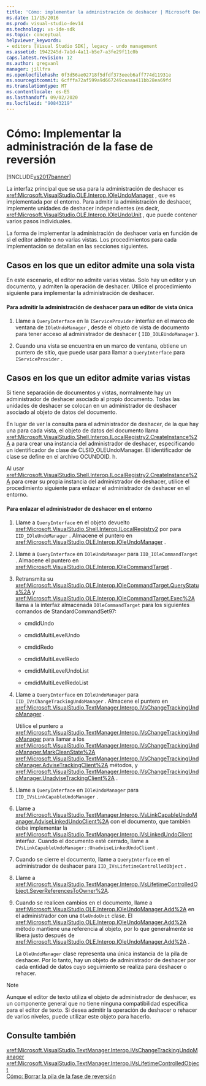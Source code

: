 ```yaml
---
title: 'Cómo: implementar la administración de deshacer | Microsoft Docs'
ms.date: 11/15/2016
ms.prod: visual-studio-dev14
ms.technology: vs-ide-sdk
ms.topic: conceptual
helpviewer_keywords:
- editors [Visual Studio SDK], legacy - undo management
ms.assetid: 1942245d-7a1d-4a11-b5e7-a3fe29f11c0b
caps.latest.revision: 12
ms.author: gregvanl
manager: jillfra
ms.openlocfilehash: 0f3d56ae02718f5dfdf373eeeb6aff774d11931e
ms.sourcegitcommit: 6cfffa72af599a9d667249caaaa411bb28ea69fd
ms.translationtype: MT
ms.contentlocale: es-ES
ms.lasthandoff: 09/02/2020
ms.locfileid: "90843219"
---
```

# <a name="how-to-implement-undo-management"></a>Cómo: Implementar la administración de la fase de reversión
[!INCLUDE[vs2017banner](../includes/vs2017banner.md)]

La interfaz principal que se usa para la administración de deshacer es <xref:Microsoft.VisualStudio.OLE.Interop.IOleUndoManager> , que es implementada por el entorno. Para admitir la administración de deshacer, implemente unidades de deshacer independientes (es decir, <xref:Microsoft.VisualStudio.OLE.Interop.IOleUndoUnit> , que puede contener varios pasos individuales.  
  
 La forma de implementar la administración de deshacer varía en función de si el editor admite o no varias vistas. Los procedimientos para cada implementación se detallan en las secciones siguientes.  
  
## <a name="cases-where-an-editor-supports-a-single-view"></a>Casos en los que un editor admite una sola vista  
 En este escenario, el editor no admite varias vistas. Solo hay un editor y un documento, y admiten la operación de deshacer. Utilice el procedimiento siguiente para implementar la administración de deshacer.  
  
#### <a name="to-support-undo-management-for-a-single-view-editor"></a>Para admitir la administración de deshacer para un editor de vista única  
  
1. Llame a `QueryInterface` en la `IServiceProvider` interfaz en el marco de ventana de `IOleUndoManager` , desde el objeto de vista de documento para tener acceso al administrador de deshacer ( `IID_IOLEUndoManager` ).  
  
2. Cuando una vista se encuentra en un marco de ventana, obtiene un puntero de sitio, que puede usar para llamar a `QueryInterface` para `IServiceProvider` .  
  
## <a name="cases-where-an-editor-supports-multiple-views"></a>Casos en los que un editor admite varias vistas  
 Si tiene separación de documentos y vistas, normalmente hay un administrador de deshacer asociado al propio documento. Todas las unidades de deshacer se colocan en un administrador de deshacer asociado al objeto de datos del documento.  
  
 En lugar de ver la consulta para el administrador de deshacer, de la que hay una para cada vista, el objeto de datos del documento llama <xref:Microsoft.VisualStudio.Shell.Interop.ILocalRegistry2.CreateInstance%2A> a para crear una instancia del administrador de deshacer, especificando un identificador de clase de CLSID_OLEUndoManager. El identificador de clase se define en el archivo OCUNDOID. h.  
  
 Al usar <xref:Microsoft.VisualStudio.Shell.Interop.ILocalRegistry2.CreateInstance%2A> para crear su propia instancia del administrador de deshacer, utilice el procedimiento siguiente para enlazar el administrador de deshacer en el entorno.  
  
#### <a name="to-hook-your-undo-manager-into-the-environment"></a>Para enlazar el administrador de deshacer en el entorno  
  
1. Llame a `QueryInterface` en el objeto devuelto <xref:Microsoft.VisualStudio.Shell.Interop.ILocalRegistry2> por para `IID_IOleUndoManager` . Almacene el puntero en <xref:Microsoft.VisualStudio.OLE.Interop.IOleUndoManager> .  
  
2. Llame a `QueryInterface` en `IOleUndoManager` para `IID_IOleCommandTarget` . Almacene el puntero en <xref:Microsoft.VisualStudio.OLE.Interop.IOleCommandTarget> .  
  
3. Retransmita su <xref:Microsoft.VisualStudio.OLE.Interop.IOleCommandTarget.QueryStatus%2A> y <xref:Microsoft.VisualStudio.OLE.Interop.IOleCommandTarget.Exec%2A> llama a la interfaz almacenada `IOleCommandTarget` para los siguientes comandos de StandardCommandSet97:  
  
   - cmdidUndo  
  
   - cmdidMultiLevelUndo  
  
   - cmdidRedo  
  
   - cmdidMultiLevelRedo  
  
   - cmdidMultiLevelUndoList  
  
   - cmdidMultiLevelRedoList  
  
4. Llame a `QueryInterface` en `IOleUndoManager` para `IID_IVsChangeTrackingUndoManager` . Almacene el puntero en <xref:Microsoft.VisualStudio.TextManager.Interop.IVsChangeTrackingUndoManager> .  
  
    Utilice el puntero a <xref:Microsoft.VisualStudio.TextManager.Interop.IVsChangeTrackingUndoManager> para llamar a los <xref:Microsoft.VisualStudio.TextManager.Interop.IVsChangeTrackingUndoManager.MarkCleanState%2A> <xref:Microsoft.VisualStudio.TextManager.Interop.IVsChangeTrackingUndoManager.AdviseTrackingClient%2A> métodos, y <xref:Microsoft.VisualStudio.TextManager.Interop.IVsChangeTrackingUndoManager.UnadviseTrackingClient%2A> .  
  
5. Llame a `QueryInterface` en `IOleUndoManager` para `IID_IVsLinkCapableUndoManager` .  
  
6. Llame a <xref:Microsoft.VisualStudio.TextManager.Interop.IVsLinkCapableUndoManager.AdviseLinkedUndoClient%2A> con el documento, que también debe implementar la <xref:Microsoft.VisualStudio.TextManager.Interop.IVsLinkedUndoClient> interfaz. Cuando el documento esté cerrado, llame a `IVsLinkCapableUndoManager::UnadviseLinkedUndoClient` .  
  
7. Cuando se cierre el documento, llame a `QueryInterface` en el administrador de deshacer para `IID_IVsLifetimeControlledObject` .  
  
8. Llame a <xref:Microsoft.VisualStudio.TextManager.Interop.IVsLifetimeControlledObject.SeverReferencesToOwner%2A>.  
  
9. Cuando se realicen cambios en el documento, llame a <xref:Microsoft.VisualStudio.OLE.Interop.IOleUndoManager.Add%2A> en el administrador con una `OleUndoUnit` clase. El <xref:Microsoft.VisualStudio.OLE.Interop.IOleUndoManager.Add%2A> método mantiene una referencia al objeto, por lo que generalmente se libera justo después de <xref:Microsoft.VisualStudio.OLE.Interop.IOleUndoManager.Add%2A> .  
  
   La `OleUndoManager` clase representa una única instancia de la pila de deshacer. Por lo tanto, hay un objeto de administrador de deshacer por cada entidad de datos cuyo seguimiento se realiza para deshacer o rehacer.  
  
> [!NOTE]
> Aunque el editor de texto utiliza el objeto de administrador de deshacer, es un componente general que no tiene ninguna compatibilidad específica para el editor de texto. Si desea admitir la operación de deshacer o rehacer de varios niveles, puede utilizar este objeto para hacerlo.  
  
## <a name="see-also"></a>Consulte también  
 <xref:Microsoft.VisualStudio.TextManager.Interop.IVsChangeTrackingUndoManager>   
 <xref:Microsoft.VisualStudio.TextManager.Interop.IVsLifetimeControlledObject>   
 [Cómo: Borrar la pila de la fase de reversión](../extensibility/how-to-clear-the-undo-stack.md)
